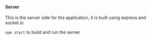 #### Server

This is the server side for the application, it is built using express and socket.io

`npm start` to build and run the server
